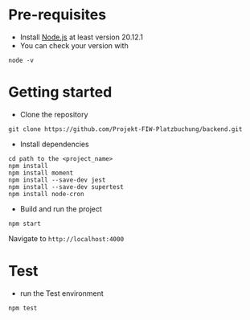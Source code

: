 # Pre-requisites
- Install [Node.js](https://nodejs.org/en/) at least version 20.12.1
- You can check your version with
```
node -v
```
# Getting started
- Clone the repository
```
git clone https://github.com/Projekt-FIW-Platzbuchung/backend.git
```
- Install dependencies
```
cd path to the <project_name>
npm install
npm install moment
npm install --save-dev jest
npm install --save-dev supertest
npm install node-cron
```
- Build and run the project
```
npm start
```
  Navigate to `http://localhost:4000`

# Test
- run the Test environment 
```
npm test
```
